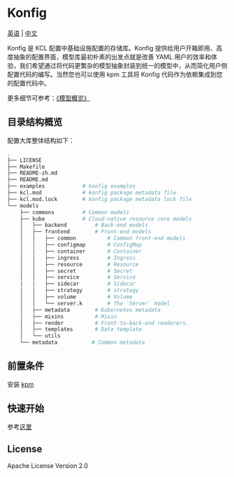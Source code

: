 # Konfig

[英语](README.md) | [中文](README-zh.md)

Konfig 是 KCL 配置中基础设施配置的存储库。Konfig 提供给用户开箱即用、高度抽象的配置界面，模型库最初朴素的出发点就是改善 YAML 用户的效率和体验，我们希望通过将代码更繁杂的模型抽象封装到统一的模型中，从而简化用户侧配置代码的编写。当然您也可以使用 kpm 工具将 Konfig 代码作为依赖集成到您的配置代码中。

更多细节可参考：[《模型概览》](https://kcl-lang.io/docs/user_docs/guides/working-with-konfig/overview)

## 目录结构概览

配置大库整体结构如下：

```bash
.
├── LICENSE
├── Makefile
├── README-zh.md
├── README.md
├── examples            # konfig examples
├── kcl.mod             # konfig package metadata file
├── kcl.mod.lock        # konfig package metadata lock file
└── models
    ├── commons         # Common models
    ├── kube            # Cloud-native resource core models
    │   ├── backend         # Back-end models
    │   ├── frontend        # Front-end models
    │   │   ├── common          # Common front-end models
    │   │   ├── configmap       # ConfigMap
    │   │   ├── container       # Container
    │   │   ├── ingress         # Ingress
    │   │   ├── resource        # Resource
    │   │   ├── secret          # Secret
    │   │   ├── service         # Service
    │   │   ├── sidecar         # Sidecar
    │   │   ├── strategy        # strategy
    │   │   ├── volume          # Volume
    │   │   └── server.k        # The `Server` model
    │   ├── metadata        # Kubernetes metadata
    │   ├── mixins          # Mixin
    │   ├── render          # Front-to-back-end renderers.
    │   ├── templates       # Data template
    │   └── utils
    └── metadata           # Common metadata
```

## 前置条件

安装 [kpm](https://kcl-lang.io/docs/user_docs/guides/package-management/installation)

## 快速开始

参考[这里](https://kcl-lang.io/docs/user_docs/guides/working-with-konfig/guide)

## License

Apache License Version 2.0
